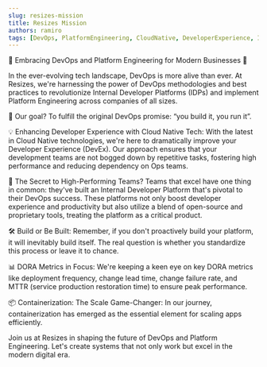 ```yaml
---
slug: resizes-mission
title: Resizes Mission
authors: ramiro
tags: [DevOps, PlatformEngineering, CloudNative, DeveloperExperience, Innovation]
---
```


🚀 Embracing DevOps and Platform Engineering for Modern Businesses 🚀

In the ever-evolving tech landscape, DevOps is more alive than ever. At Resizes, we're harnessing the power of DevOps methodologies and best practices to revolutionize Internal Developer Platforms (IDPs) and implement Platform Engineering across companies of all sizes.

<!--truncate-->

🔑 Our goal? To fulfill the original DevOps promise: “you build it, you run it”.

💡 Enhancing Developer Experience with Cloud Native Tech: With the latest in Cloud Native technologies, we're here to dramatically improve your Developer Experience (DevEx). Our approach ensures that your development teams are not bogged down by repetitive tasks, fostering high performance and reducing dependency on Ops teams.

🌟 The Secret to High-Performing Teams? Teams that excel have one thing in common: they've built an Internal Developer Platform that's pivotal to their DevOps success. These platforms not only boost developer experience and productivity but also utilize a blend of open-source and proprietary tools, treating the platform as a critical product.

🛠️ Build or Be Built: Remember, if you don't proactively build your platform, it will inevitably build itself. The real question is whether you standardize this process or leave it to chance.

📊 DORA Metrics in Focus: We're keeping a keen eye on key DORA metrics like deployment frequency, change lead time, change failure rate, and MTTR (service production restoration time) to ensure peak performance.

📦 Containerization: The Scale Game-Changer: In our journey, containerization has emerged as the essential element for scaling apps efficiently.

Join us at Resizes in shaping the future of DevOps and Platform Engineering. Let's create systems that not only work but excel in the modern digital era.
